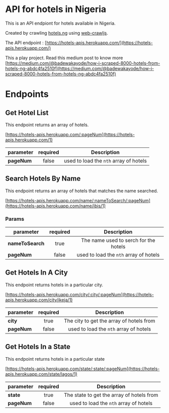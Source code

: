 # API for hotels in Nigeria
This is an API endpiont for hotels available in Nigeria. 

Created by crawling [hotels.ng](https://hotels.ng) using [web-crawljs](https://github.com/kayslay/web-crawljs).

The API endpoint : [https://hotels-apis.herokuapp.com/](https://hotels-apis.herokuapp.com/)

This a play project. Read this medium post to know more [https://medium.com/@badewakayode/how-i-scraped-8000-hotels-from-hotels-ng-abdc4fa2510f](https://medium.com/@badewakayode/how-i-scraped-8000-hotels-from-hotels-ng-abdc4fa2510f)

# Endpoints

## Get Hotel List
This endpoint returns an array of hotels.

[https://hotels-apis.herokuapp.com/:pageNum](https://hotels-apis.herokuapp.com/1)

| parameter | required | Description|
|-----------|:---------:|:---------:|
|**pageNum**| false| used to load the `nth` array of hotels|

## Search Hotels By Name
This endpoint returns an array of hotels that matches the name searched.

[https://hotels-apis.herokuapp.com/name/:nameToSearch/:pageNum](https://hotels-apis.herokuapp.com/name/ibis/1)

### Params
| parameter | required | Description|
|-----------|:---------:|:---------:|
|**nameToSearch**   | true      | The name used to serch for the hotels|
|**pageNum**| false| used to load the `nth` array of hotels|

## Get Hotels In A City
This endpoint returns hotels in a particular city.

[https://hotels-apis.herokuapp.com/city/:city/:pageNum](https://hotels-apis.herokuapp.com/city/ikeja/1)

| parameter | required | Description|
|-----------|:---------:|:---------:|
|**city**   | true      | The city to get the array of hotels from|
|**pageNum**| false| used to load the `nth` array of hotels|

## Get Hotels In a State
This endpoint returns hotels in a particular state

[https://hotels-apis.herokuapp.com/state/:state/:pageNum](https://hotels-apis.herokuapp.com/state/lagos/1)

| parameter | required | Description|
|-----------|:---------:|:---------:|
|**state**   | true      | The state to get the array of hotels from|
|**pageNum**| false| used to load the `nth` array of hotels|

